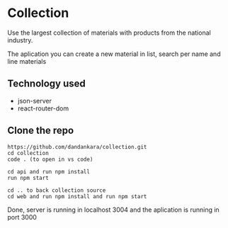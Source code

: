 # Collection
Use the largest collection of materials with products from the national industry.
<div>
The aplication you can create a new material in list, search per name and line materials
</div>

## Technology used
- json-server
- react-router-dom

## Clone the repo
````https://github.com/dandankara/collection.git```` <br />
````cd collection```` <br/>
````code . (to open in vs code)```` <br />

````cd api and run npm install```` <br />
````run npm start````

````cd .. to back collection source```` <br />
````cd web and run npm install and run npm start````

Done, server is running in localhost 3004 and the aplication is running in port 3000
